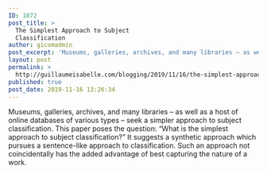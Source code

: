 ```yaml
---
ID: 1072
post_title: >
  The Simplest Approach to Subject
  Classification
author: gicomadmin
post_excerpt: 'Museums, galleries, archives, and many libraries – as well as a host of online databases of various types – seek a simpler approach to subject classification. This paper poses the question: “What is the simplest approach to subject classification?” It suggests a synthetic approach which pursues a sentence-like approach to classification. Such an approach not coincidentally has the added advantage of best capturing the nature of a work.'
layout: post
permalink: >
  http://guillaumeisabelle.com/blogging/2019/11/16/the-simplest-approach-to-subject-classification/
published: true
post_date: 2019-11-16 13:26:34
---
```

Museums, galleries, archives, and many libraries – as well as a host of online databases of various types – seek a simpler approach to subject classification. This paper poses the question: “What is the simplest approach to subject classification?” It suggests a synthetic approach which pursues a sentence-like approach to classification. Such an approach not coincidentally has the added advantage of best capturing the nature of a work.